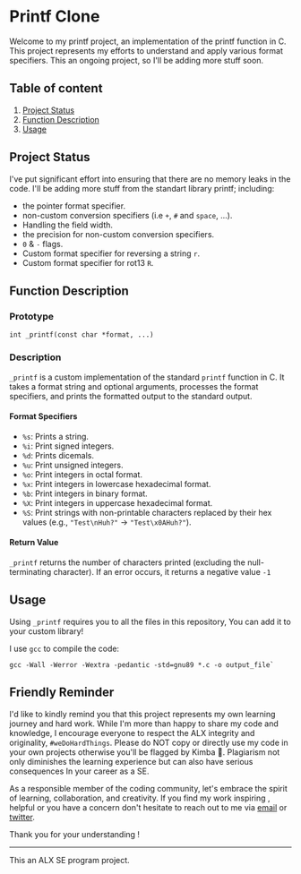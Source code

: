# Printf Clone

Welcome to my printf project, an implementation of the printf function in C. This project represents my efforts to understand and apply various format specifiers. This an ongoing project, so I'll be adding more stuff soon.

## Table of content

1. [Project Status](##Project-Status "Ongoing")
1. [Function Description](#Function-Description "_printf")
1. [Usage](##Usage "Compile it!")

## Project Status
I've put significant effort into ensuring that there are no memory leaks in the code. I'll be adding more stuff from the standart library printf; including:
* the pointer format specifier.
* non-custom conversion specifiers (i.e `+`, `#` and `space`, ...).
* Handling the field width.
* the precision for non-custom conversion specifiers.
* `0` & `-` flags.
* Custom format specifier for reversing a string `r`.
* Custom format specifier for rot13 `R`.

## Function Description

### Prototype
`int _printf(const char *format, ...)`

### Description
`_printf` is a custom implementation of the standard `printf` function in C. It takes a format string and optional arguments, processes the format specifiers, and prints the formatted output to the standard output.

#### Format Specifiers
- `%s`: Prints a string.
- `%i`: Print signed integers.
- `%d`: Prints dicemals.
- `%u`: Print unsigned integers.
- `%o`: Print integers in octal format.
- `%x`: Print integers in lowercase hexadecimal format.
- `%b`: Print integers in binary format.
- `%X`: Print integers in uppercase hexadecimal format.
- `%S`: Print strings with non-printable characters replaced by their hex values (e.g., `"Test\nHuh?"` -> `"Test\x0AHuh?"`).

#### Return Value

`_printf` returns the number of characters printed (excluding the null-terminating character). If an error occurs, it returns a negative value `-1`

## Usage
Using `_printf` requires you to all the files in this repository, You can add it to your custom library!

I use `gcc` to compile the code:
~~~
gcc -Wall -Werror -Wextra -pedantic -std=gnu89 *.c -o output_file`
~~~
## Friendly Reminder
I'd like to kindly remind you that this project represents my own learning journey and hard work. While I'm more than happy to share my code and knowledge, I encourage everyone to respect the ALX integrity and originality, `#weDoHardThings`. Please do NOT copy or directly use my code in your own projects otherwise you'll be flagged by Kimba :lion:. Plagiarism not only diminishes the learning experience but can also have serious consequences In your career as a SE.

As a responsible member of the coding community, let's embrace the spirit of learning, collaboration, and creativity. If you find my work inspiring , helpful or you have a concern don't hesitate to reach out to me via <a href="mailto:salekbenelhabchi@gmail.com">email</a> or [twitter](https://twitter.com/MrBread46 "MrBread46").

Thank you for your understanding !
___
This an ALX SE program project.
